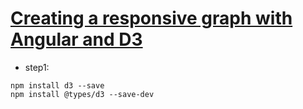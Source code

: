 # [Creating a responsive graph with Angular and D3](https://medium.com/@jeanphilippelemieux/creating-a-responsive-graph-with-angular-and-d3-b45bb8065588)
* step1:  
```
npm install d3 --save
npm install @types/d3 --save-dev
```  

